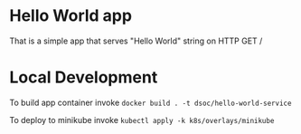 # Hello World app

That is a simple app that serves "Hello World" string on HTTP GET /

# Local Development

To build app container invoke `docker build . -t dsoc/hello-world-service`

To deploy to minikube invoke `kubectl apply -k k8s/overlays/minikube`
